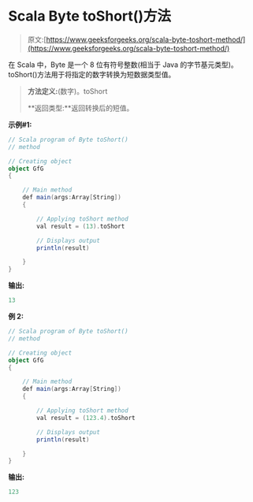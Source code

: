 # Scala Byte toShort()方法

> 原文:[https://www.geeksforgeeks.org/scala-byte-toshort-method/](https://www.geeksforgeeks.org/scala-byte-toshort-method/)

在 Scala 中，Byte 是一个 8 位有符号整数(相当于 Java 的字节基元类型)。toShort()方法用于将指定的数字转换为短数据类型值。

> **方法定义:**(数字)。toShort
> 
> **返回类型:**返回转换后的短值。

**示例#1:**

```scala
// Scala program of Byte toShort() 
// method 

// Creating object 
object GfG 
{ 

    // Main method 
    def main(args:Array[String]) 
    { 

        // Applying toShort method 
        val result = (13).toShort

        // Displays output 
        println(result) 

    } 
} 
```

**输出:**

```scala
13

```

**例 2:**

```scala
// Scala program of Byte toShort() 
// method 

// Creating object 
object GfG 
{ 

    // Main method 
    def main(args:Array[String]) 
    { 

        // Applying toShort method 
        val result = (123.4).toShort

        // Displays output 
        println(result) 

    } 
} 
```

**输出:**

```scala
123

```